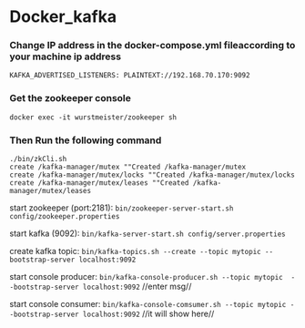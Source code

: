 # Docker_kafka

### Change IP address in the docker-compose.yml fileaccording to your machine ip address
```
KAFKA_ADVERTISED_LISTENERS: PLAINTEXT://192.168.70.170:9092
```
### Get the zookeeper console
```docker exec -it wurstmeister/zookeeper sh```
### Then Run the following command
```
./bin/zkCli.sh
create /kafka-manager/mutex ""Created /kafka-manager/mutex
create /kafka-manager/mutex/locks ""Created /kafka-manager/mutex/locks
create /kafka-manager/mutex/leases ""Created /kafka-manager/mutex/leases
```


start zookeeper (port:2181):
```bin/zookeeper-server-start.sh config/zookeeper.properties```

start kafka (9092):
```bin/kafka-server-start.sh config/server.properties```

create kafka topic: 
```bin/kafka-topics.sh --create --topic mytopic --bootstrap-server localhost:9092```

start console producer: 
```bin/kafka-console-producer.sh --topic mytopic  --bootstrap-server localhost:9092```
//enter msg//

start console consumer: 
```bin/kafka-console-comsumer.sh --topic mytopic --bootstrap-server localhost:9092```
//it will show here//
